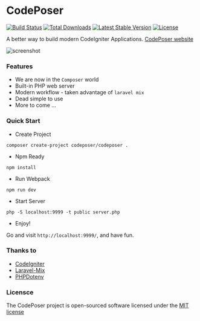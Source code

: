 CodePoser
========================

[![Build Status](https://travis-ci.org/chekun/codeposer.svg?branch=master)](https://travis-ci.org/chekun/codeposer)
[![Total Downloads](https://poser.pugx.org/codeposer/codeposer/d/total.svg)](https://packagist.org/packages/codeposer/codeposer)
[![Latest Stable Version](https://poser.pugx.org/codeposer/codeposer/v/stable.svg)](https://packagist.org/packages/codeposer/codeposer)
[![License](https://poser.pugx.org/codeposer/codeposer/license.svg)](https://packagist.org/packages/codeposer/codeposer)

A better way to build modern CodeIgniter Applications. [CodePoser website](http://codeposer.chekun.me)

![screenshot](https://user-images.githubusercontent.com/1967804/29114747-cffb43c2-7d27-11e7-8cfa-dff5b3579a86.png)

### Features

- We are now in the ```Composer``` world 
- Built-in PHP web server
- Modern workflow - taken advantage of ```laravel mix```
- Dead simple to use
- More to come ...

### Quick Start

- Create Project

```
composer create-project codeposer/codeposer .
```

- Npm Ready


```
npm install
```

- Run Webpack

```
npm run dev
```

- Start Server

```
php -S localhost:9999 -t public server.php
```

- Enjoy!

Go and visit ```http://localhost:9999/```, and have fun.


### Thanks to

- [CodeIgniter](https://github.com/bcit-ci/CodeIgniter)
- [Laravel-Mix](https://github.com/JeffreyWay/laravel-mix)
- [PHPDotenv](https://github.com/vlucas/phpdotenv)

### Licensce

The CodePoser project is open-sourced software licensed under the [MIT license](http://opensource.org/licenses/MIT)